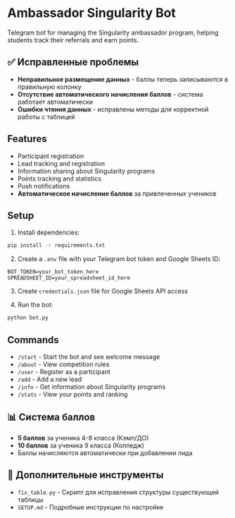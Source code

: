 # Ambassador Singularity Bot

Telegram bot for managing the Singularity ambassador program, helping students track their referrals and earn points.

## ✅ Исправленные проблемы

- **Неправильное размещение данных** - баллы теперь записываются в правильную колонку
- **Отсутствие автоматического начисления баллов** - система работает автоматически
- **Ошибки чтения данных** - исправлены методы для корректной работы с таблицей

## Features
- Participant registration
- Lead tracking and registration
- Information sharing about Singularity programs
- Points tracking and statistics
- Push notifications
- **Автоматическое начисление баллов** за привлеченных учеников

## Setup
1. Install dependencies:
```bash
pip install -r requirements.txt
```

2. Create a `.env` file with your Telegram bot token and Google Sheets ID:
```
BOT_TOKEN=your_bot_token_here
SPREADSHEET_ID=your_spreadsheet_id_here
```

3. Create `credentials.json` file for Google Sheets API access

4. Run the bot:
```bash
python bot.py
```

## Commands
- `/start` - Start the bot and see welcome message
- `/about` - View competition rules
- `/user` - Register as a participant
- `/add` - Add a new lead
- `/info` - Get information about Singularity programs
- `/stats` - View your points and ranking

## 📊 Система баллов

- **5 баллов** за ученика 4-8 класса (Кэмп/ДО)
- **10 баллов** за ученика 9 класса (Колледж)
- Баллы начисляются автоматически при добавлении лида

## 🔧 Дополнительные инструменты

- `fix_table.py` - Скрипт для исправления структуры существующей таблицы
- `SETUP.md` - Подробные инструкции по настройке 